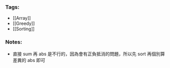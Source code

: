 ### Tags:
- [[Array]]
- [[Greedy]]
- [[Sorting]]
### Notes:
- 直接 sum 再 abs 是不行的，因為會有正負抵消的問題，所以先 sort 再個別算差異的 abs 即可
